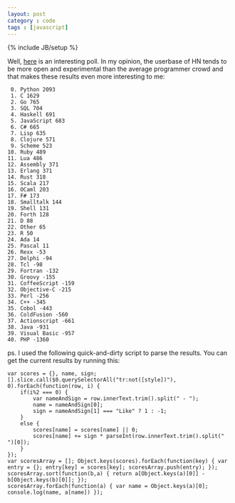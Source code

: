 ```yaml
---
layout: post
category : code
tags : [javascript]
---
```

{% include JB/setup %}

Well, [here](https://news.ycombinator.com/item?id=6527104) is an interesting poll.
In my opinion, the userbase of HN tends to be more open and experimental than the average programmer crowd and
that makes these results even more interesting to me:

     0. Python 2093
     1. C 1629
     2. Go 765
     3. SQL 704
     4. Haskell 691
     5. JavaScript 683
     6. C# 665
     7. Lisp 635
     8. Clojure 571
     9. Scheme 523
    10. Ruby 489
    11. Lua 486
    12. Assembly 371
    13. Erlang 371
    14. Rust 318
    15. Scala 217
    16. OCaml 203
    17. F# 173
    18. Smalltalk 144
    19. Shell 131
    20. Forth 128
    21. D 88
    22. Other 65
    23. R 50
    24. Ada 14
    25. Pascal 11
    26. Rexx -53
    27. Delphi -94
    28. Tcl -98
    29. Fortran -132
    30. Groovy -155
    31. CoffeeScript -159
    32. Objective-C -215
    33. Perl -256
    34. C++ -345
    35. Cobol -443
    36. ColdFusion -560
    37. Actionscript -661
    38. Java -931
    39. Visual Basic -957
    40. PHP -1360

ps. I used the following quick-and-dirty script to parse the results. You can get the current results by running this:

    var scores = {}, name, sign;
    [].slice.call($0.querySelectorAll("tr:not([style])"), 0).forEach(function(row, i) {
        if(i%2 === 0) {
            var nameAndSign = row.innerText.trim().split(" - ");
            name = nameAndSign[0];
            sign = nameAndSign[1] === "Like" ? 1 : -1;
        }
        else {
            scores[name] = scores[name] || 0;
            scores[name] += sign * parseInt(row.innerText.trim().split(" ")[0]);
        }
    });
    var scoresArray = []; Object.keys(scores).forEach(function(key) { var entry = {}; entry[key] = scores[key]; scoresArray.push(entry); });
    scoresArray.sort(function(b,a) { return a[Object.keys(a)[0]] - b[Object.keys(b)[0]]; });
    scoresArray.forEach(function(a) { var name = Object.keys(a)[0]; console.log(name, a[name]) });
